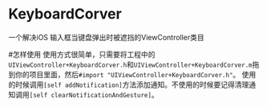 # KeyboardCorver
一个解决iOS 输入框当键盘弹出时被遮挡的ViewController类目

#怎样使用
使用方式很简单，只需要将工程中的`UIViewController+KeyboardCorver.h`和`UIViewController+KeyboardCorver.m`拖到你的项目里面，然后`#import "UIViewController+KeyboardCorver.h"`。
使用的时候调用`[self addNotification]`方法添加通知。不使用的时候要记得清理通知调用`[self clearNotificationAndGesture]`。
